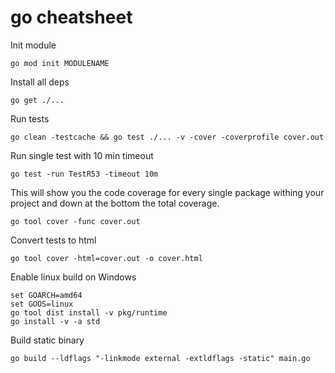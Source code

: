 # go cheatsheet

Init module
```
go mod init MODULENAME
```
Install all deps
```
go get ./...
```
Run tests 
```
go clean -testcache && go test ./... -v -cover -coverprofile cover.out
```
Run single test with 10 min timeout
```
go test -run TestR53 -timeout 10m
```
This will show you the code coverage for every single package withing your project and down at the bottom the total coverage.
```
go tool cover -func cover.out
```
Convert tests to html
```
go tool cover -html=cover.out -o cover.html
```

Enable linux build on Windows
```
set GOARCH=amd64
set GOOS=linux
go tool dist install -v pkg/runtime
go install -v -a std
```

Build static binary
```
go build --ldflags "-linkmode external -extldflags -static" main.go
```
